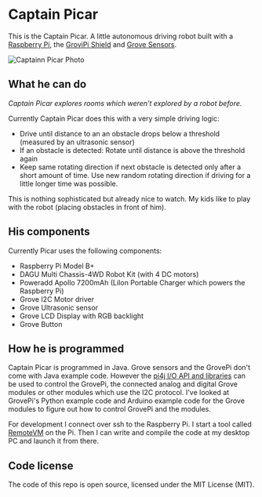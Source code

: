# Captain Picar

This is the Captain Picar. A little autonomous driving robot built with a [Raspberry Pi][RASPI], the [GroviPi Shield][GROVEPI] and [Grove Sensors][GROVE]. 

![Captainn Picar Photo][PICAR]

[PICAR]: https://lh3.googleusercontent.com/-zHzJWpNRSmY/VPxLN2kJfBI/AAAAAAAADcM/GUAe9pk6ywQ/w426-h416/IMG_20150308_114111.jpg

[RASPI]: http://www.raspberrypi.org/
[GROVEPI]: http://www.dexterindustries.com/GrovePi/
[GROVE]: http://www.seeedstudio.com/wiki/GROVE_System

## What he can do 

_Captain Picar explores rooms which weren't explored by a robot before._

Currently Captain Picar does this with a very simple driving logic:

* Drive until distance to an an obstacle drops below a threshold (measured by an ultrasonic sensor)
* If an obstacle is detected: Rotate until distance is above the threshold again
* Keep same rotating direction if next obstacle is detected only after a short amount of time. 
Use new random rotating direction if driving for a little longer time was possible.  

This is nothing sophisticated but already nice to watch. My kids like to play with the robot (placing obstacles in front of him). 

## His components
Currently Picar uses the following components:

* Raspberry Pi Model B+
* DAGU Multi Chassis-4WD Robot Kit (with 4 DC motors)
* Poweradd Apollo 7200mAh (LiIon Portable Charger which powers the Raspberry Pi)
* Grove I2C Motor driver
* Grove Ultrasonic sensor
* Grove LCD Display with RGB backlight
* Grove Button

## How he is programmed
Captain Picar is programmed in Java. Grove sensors and the GrovePi don't come with Java example code. However the [pi4j I/O API and libraries][PI4J] can be used to control the GrovePi, the connected analog and digital Grove modules or other modules which use the I2C protocol. I've looked at GrovePi's Python example code and Arduino example code for the Grove modules to figure out how to control GrovePi and the modules. 

For development I connect over ssh to the Raspberry Pi. I start a tool called  [RemoteVM][REMOTEVM] on the Pi. Then I can write and compile the code at my desktop PC and launch it from there.
 
[PI4J]: http://pi4j.com/
[REMOTEVM]: http://remotevm.abstracthorizon.org

## Code license
The code of this repo is open source, licensed under the MIT License (MIT).


 
